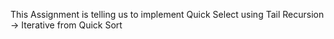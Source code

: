 This Assignment is telling us to implement Quick Select using Tail Recursion -> Iterative from Quick Sort
